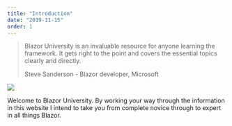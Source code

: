 ```yaml
---
title: "Introduction"
date: "2019-11-15"
order: 1
---
```


> Blazor University is an invaluable resource for anyone learning the framework.
> It gets right to the point and covers the essential topics clearly and directly.
>
> Steve Sanderson - Blazor developer, Microsoft  

![](/images/blazor-university-logo-large.png)

Welcome to Blazor University.
By working your way through the information in this website
I intend to take you from complete novice through to expert in all things Blazor.
